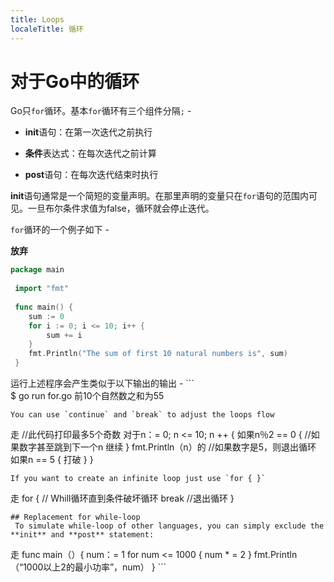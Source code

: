 ```yaml
---
title: Loops
localeTitle: 循环
---
```

# 对于Go中的循环

Go只`for`循环。基本`for`循环有三个组件分隔`;` -

*   **init**语句：在第一次迭代之前执行
    
*   **条件**表达式：在每次迭代之前计算
    
*   **post**语句：在每次迭代结束时执行
    

**init**语句通常是一个简短的变量声明。在那里声明的变量只在`for`语句的范围内可见。一旦布尔条件求值为false，循环就会停止迭代。

`for`循环的一个例子如下 -

**放弃**

```go
package main 
 
 import "fmt" 
 
 func main() { 
    sum := 0 
    for i := 0; i <= 10; i++ { 
        sum += i 
    } 
    fmt.Println("The sum of first 10 natural numbers is", sum) 
 } 
```

运行上述程序会产生类似于以下输出的输出 - \`\`\`  
$ go run for.go 前10个自然数之和为55
```
You can use `continue` and `break` to adjust the loops flow 
```

走 //此代码打印最多5个奇数 对于n：= 0; n <= 10; n ++ { 如果n％2 == 0 { //如果数字甚至跳到下一个n 继续 } fmt.Println（n）的 //如果数字是5，则退出循环 如果n == 5 { 打破 } }
```
If you want to create an infinite loop just use `for { }` 
```

走 for { // Whill循环直到条件破坏循环 break //退出循环 }
```
## Replacement for while-loop 
 To simulate while-loop of other languages, you can simply exclude the **init** and **post** statement: 
```

走 func main（）{ num：= 1 for num <= 1000 { num \* = 2 } fmt.Println（“1000以上2的最小功率”，num） } \`\`\`